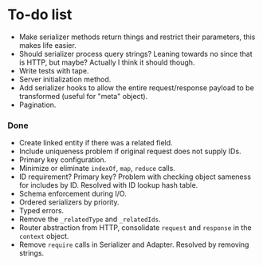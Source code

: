 # To-do list

- Make serializer methods return things and restrict their parameters, this makes life easier.
- Should serializer process query strings? Leaning towards no since that is HTTP, but maybe? Actually I think it should though.
- Write tests with tape.
- Server initialization method.
- Add serializer hooks to allow the entire request/response payload to be transformed (useful for "meta" object).
- Pagination.

### Done

- Create linked entity if there was a related field.
- Include uniqueness problem if original request does not supply IDs.
- Primary key configuration.
- Minimize or eliminate `indexOf`, `map`, `reduce` calls.
- ID requirement? Primary key? Problem with checking object sameness for includes by ID. Resolved with ID lookup hash table.
- Schema enforcement during I/O.
- Ordered serializers by priority.
- Typed errors.
- Remove the `_relatedType` and `_relatedIds`.
- Router abstraction from HTTP, consolidate `request` and `response` in the `context` object.
- Remove `require` calls in Serializer and Adapter. Resolved by removing strings.
